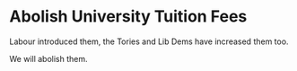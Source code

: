 Abolish University Tuition Fees
===============================

Labour introduced them, the Tories and Lib Dems have increased them too.

We will abolish them.